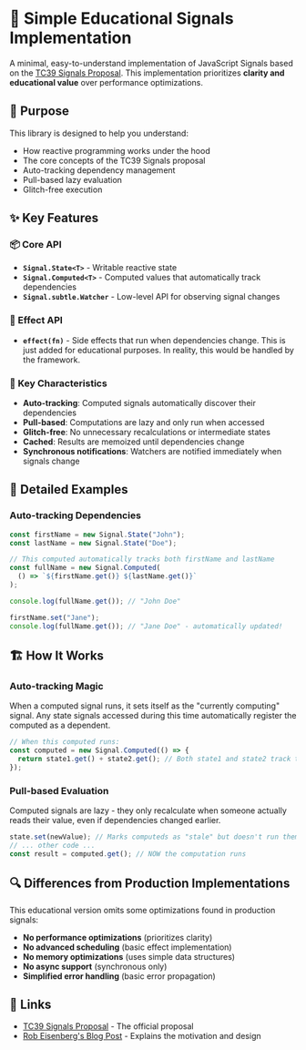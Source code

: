 # 🚦 Simple Educational Signals Implementation

A minimal, easy-to-understand implementation of JavaScript Signals based on the [TC39 Signals Proposal](https://github.com/tc39/proposal-signals). This implementation prioritizes **clarity and educational value** over performance optimizations.

## 🎯 Purpose

This library is designed to help you understand:

- How reactive programming works under the hood
- The core concepts of the TC39 Signals proposal
- Auto-tracking dependency management
- Pull-based lazy evaluation
- Glitch-free execution

## ✨ Key Features

### 📦 Core API

- **`Signal.State<T>`** - Writable reactive state
- **`Signal.Computed<T>`** - Computed values that automatically track dependencies
- **`Signal.subtle.Watcher`** - Low-level API for observing signal changes

### 🔄 Effect API

- **`effect(fn)`** - Side effects that run when dependencies change. This is just added for educational purposes. In reality, this would be handled by the framework.

### 🔄 Key Characteristics

- **Auto-tracking**: Computed signals automatically discover their dependencies
- **Pull-based**: Computations are lazy and only run when accessed
- **Glitch-free**: No unnecessary recalculations or intermediate states
- **Cached**: Results are memoized until dependencies change
- **Synchronous notifications**: Watchers are notified immediately when signals change

## 📖 Detailed Examples

### Auto-tracking Dependencies

```typescript
const firstName = new Signal.State("John");
const lastName = new Signal.State("Doe");

// This computed automatically tracks both firstName and lastName
const fullName = new Signal.Computed(
  () => `${firstName.get()} ${lastName.get()}`
);

console.log(fullName.get()); // "John Doe"

firstName.set("Jane");
console.log(fullName.get()); // "Jane Doe" - automatically updated!
```

## 🏗️ How It Works

### Auto-tracking Magic

When a computed signal runs, it sets itself as the "currently computing" signal. Any state signals accessed during this time automatically register the computed as a dependent.

```typescript
// When this computed runs:
const computed = new Signal.Computed(() => {
  return state1.get() + state2.get(); // Both state1 and state2 track this computed
});
```

### Pull-based Evaluation

Computed signals are lazy - they only recalculate when someone actually reads their value, even if dependencies changed earlier.

```typescript
state.set(newValue); // Marks computeds as "stale" but doesn't run them
// ... other code ...
const result = computed.get(); // NOW the computation runs
```

## 🔍 Differences from Production Implementations

This educational version omits some optimizations found in production signals:

- **No performance optimizations** (prioritizes clarity)
- **No advanced scheduling** (basic effect implementation)
- **No memory optimizations** (uses simple data structures)
- **No async support** (synchronous only)
- **Simplified error handling** (basic error propagation)

## 🔗 Links

- [TC39 Signals Proposal](https://github.com/tc39/proposal-signals) - The official proposal
- [Rob Eisenberg's Blog Post](https://eisenbergeffect.medium.com/a-tc39-proposal-for-signals-f0bedd37a335) - Explains the motivation and design
